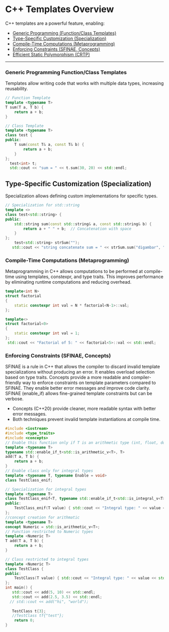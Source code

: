 # C++ Templates Overview

C++ templates are a powerful feature, enabling:

- [Generic Programming (Function/Class Templates)](#generic-programming-functionclass-templates)
- [Type-Specific Customization (Specialization)](#type-specific-customization-specialization)
- [Compile-Time Computations (Metaprogramming)](#compile-time-computations-metaprogramming)
- [Enforcing Constraints (SFINAE, Concepts)](#enforcing-constraints-sfinae-concepts)
- [Efficient Static Polymorphism (CRTP)](#efficient-static-polymorphism-crtp)

---

### Generic Programming Function/Class Templates
Templates allow writing code that works with multiple data types, increasing reusability.
```cpp
// Function Template
template <typename T>
T sum(T a, T b) {
    return a + b;
}

// Class Template
template <typename T>
class test {
public:
    T sum(const T& a, const T& b) {
        return a + b;
    }
};
  test<int> t;
  std::cout << "sum = " << t.sum(30, 20) << std::endl;
```
## Type-Specific Customization (Specialization)
Specialization allows defining custom implementations for specific types.

```cpp
// Specialization for std::string
template <>
class test<std::string> {
public:
    std::string sum(const std::string& a, const std::string& b) {
        return a + " " + b;  // Concatenation with space
    }
};
    test<std::string> strSum("");
   std::cout << "string concatenate sum = " << strSum.sum("digambar", "patil") << std::endl;
```
### Compile-Time Computations (Metaprogramming)
Metaprogramming in C++ allows computations to be performed at compile-time using templates, constexpr, and type traits. This improves performance by eliminating runtime computations and reducing overhead.

```C++
template<int N>
struct factorial
{
    static constexpr int val = N * factorial<N-1>::val;
};

template<>
struct factorial<0>
{
    static constexpr int val = 1;
};
 std::cout << "Factorial of 5: " << factorial<5>::val << std::endl;
```
### Enforcing Constraints (SFINAE, Concepts)
SFINAE is a rule in C++ that allows the compiler to discard invalid template specializations without producing an error. It enables overload selection based on type traits.
Concepts provide a more readable and compiler-friendly way to enforce constraints on template parameters compared to SFINAE. They enable better error messages and improve code clarity.
SFINAE (enable_if) allows fine-grained template constraints but can be verbose.
-  Concepts (C++20) provide cleaner, more readable syntax with better error messages.
- Both techniques prevent invalid template instantiations at compile time.

```C++
#include <iostream>
#include <type_traits>
#include <concepts>
// Enable this function only if T is an arithmetic type (int, float, double, etc.)
template <typename T>
typename std::enable_if_t<std::is_arithmetic_v<T>, T>
add(T a, T b) {
    return a + b;
}
// Enable class only for integral types
template <typename T, typename Enable = void>
class TestClass_enif;

// Specialization for integral types
template <typename T>
class TestClass_enif<T, typename std::enable_if_t<std::is_integral_v<T>>> {
public:
    TestClass_enif(T value) { std::cout << "Integral type: " << value << std::endl; }
};
//concept creation for arithmatic
template <typename T>
concept Numeric = std::is_arithmetic_v<T>;
// Function restricted to Numeric types
template <Numeric T>
T add(T a, T b) {
    return a + b;
}

// Class restricted to integral types
template <Numeric T>
class TestClass {
public:
    TestClass(T value) { std::cout << "Integral type: " << value << std::endl; }
};
int main() {
   std::cout << add(5, 10) << std::endl;       
   std::cout << add(2.5, 3.5) << std::endl;
  // std::cout << add("hi", "world");
   
   TestClass t{3};
   //TestClass tf{"test"};
    return 0;
}
```
